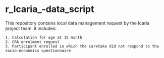 # r_Icaria_-data_script
This repository contains local data management request by the Icaria project team. it includes:






    1. Calculation for age at 15 month
    2. CRA enrolment request
    3. Participant enrolled in which the caretake did not respond to the socio-economics questionnaire
